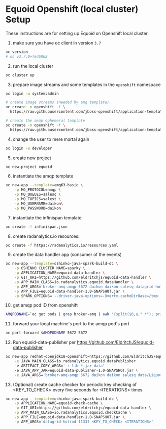 # Equoid Openshift (local cluster) Setup

These instructions are for setting up Equoid on Openshift local cluster.
1. make sure you have oc client in version `3.7`
```bash
oc version
# oc v3.7.0+7ed6862
```
2. run the local cluster
```bash
oc cluster up
```

3. prepare image streams and some templates in the `openshift` namespace
```bash
oc login -u system:admin
```

```bash
# create image streams (needed by amq template)
oc create -n openshift -f \
  https://raw.githubusercontent.com/jboss-openshift/application-templates/master/jboss-image-streams.json
```

```bash
# create the amqp ephemeral template
oc create -n openshift -f \
  https://raw.githubusercontent.com/jboss-openshift/application-templates/master/amq/amq63-basic.json
```

4. change the user to mere mortal again
```bash
oc login -u developer
```

5. create new project
```bash
oc new-project equoid
```

6. instantiate the amqp template
```bash 
oc new-app --template=amq63-basic \
	-p MQ_PROTOCOL=amqp \
	-p MQ_QUEUES=salesq \
	-p MQ_TOPICS=salest \
   	-p MQ_USERNAME=daikon\
	-p MQ_PASSWORD=daikon
```

7. instantiate the infinispan template
```bash
oc create -f infinispan.json
```

8. create radanalytics.io resources:
```bash
oc create -f https://radanalytics.io/resources.yaml
```

9. create the data handler app (consumer of the events)
```bash
oc new-app --template=oshinko-java-spark-build-dc \
	-p OSHINKO_CLUSTER_NAME=sparky \
	-p APPLICATION_NAME=equoid-data-handler \
	-p GIT_URI=https://github.com/eldritchjs/equoid-data-handler \
	-p APP_MAIN_CLASS=io.radanalytics.equoid.dataHandler \
	-p APP_ARGS='broker-amq-amqp 5672 daikon daikon salesq datagrid-hotrod 11333' \
	-p APP_FILE=equoid-data-handler-1.0-SNAPSHOT.jar \
	-p SPARK_OPTIONS='--driver-java-options=-Dvertx.cacheDirBase=/tmp'
```
10. get amqp pod ID from openshift 
```bash
AMQPODNAME=`oc get pods | grep broker-amq | awk '{split($0,a," *"); print a[1]}'` ``
```

11. forward your local machine's port to the amqp pod's port
```bash
oc port-forward $AMQPODNAME 5672 5672
```
12. Run equoid-data-publisher per https://github.com/EldritchJS/equoid-data-publisher
```bash
oc new-app redhat-openjdk18-openshift~https://github.com/EldritchJS/equoid-data-publisher \
	-e JAVA_MAIN_CLASS=io.radanalytics.equoid.dataPublisher
	-e ARTIFACT_COPY_ARGS='-r lib *.jar data'
	-e JAVA_APP_JAR=equoid-data-publisher-1.0-SNAPSHOT.jar \
	-e JAVA_ARGS='broker-amq-amqp 5672 daikon daikon salesq data/LiquorNames.txt'
```

13. (Optional) create cache checker for periodic key checking of \<KEY\_TO\_CHECK\> every five seconds for \<ITERATIONS\> times
```bash
oc new-app --template=oshinko-java-spark-build-dc \
	-p APPLICATION_NAME=equoid-check-cache \
	-p GIT_URI=https://github.com/eldritchjs/equoid-data-handler \
	-p APP_MAIN_CLASS=io.radanalytics.equoid.checkCache \
	-p APP_FILE=equoid-data-handler-1.0-SNAPSHOT.jar \
	-p APP_ARGS='datagrid-hotrod 11333 <KEY_TO_CHECK> <ITERATIONS>'
```

